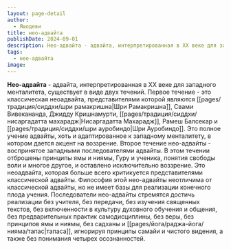 ```yaml
---
layout: page-detail
author:
  - Яшодеви
title: нео-адвайта
publishDate: 2024-09-01
description: Нео-адвайта - адвайта, интерпретированная в XX веке для западного менталитета, существует в виде двух течений. Первое течение - это классическая неоадвайта, представителями которой являются Шри Рамакришна, Свами Вивекананда, Джидду Кришнамурти, Нисаргадатта Махарадж, Рамеш Балсекар и Шри Ауробиндо. Это полное учение адвайты, хоть и адаптированное к западному менталитету, в котором дается акцент на воззрение.
tags:
  - нео-адвайта
image:
---
```

**Нео-адвайта** - адвайта, интерпретированная в XX веке для западного менталитета, существует в виде двух течений. Первое течение - это классическая неоадвайта, представителями которой являются [[pages/традиция/сиддхи/шри рамакришна|Шри Рамакришна]], Свами Вивекананда, Джидду Кришнамурти, [[pages/традиция/сиддхи/нисаргадатта махарадж|Нисаргадатта Махарадж]], Рамеш Балсекар и [[pages/традиция/сиддхи/шри ауробиндо|Шри Ауробиндо]]. Это полное учение адвайты, хоть и адаптированное к западному менталитету, в котором дается акцент на воззрение.
Второе течение нео-адвайты - воспринятое западными последователями адвайты. В этом течении отброшены принципы ямы и ниямы, Гуру и ученика, понятия свободы воли и многое другое, и оставлено исключительно воззрение. Это неоадвайта, которая больше всего критикуется представителями классической адвайты. Философия этой нео-адвайты неотличима от классической адвайты, но не имеет базы для реализации конечного плода учения. Последователи нео-адвайты стремятся достичь реализации без учителя, без передачи, без изучения священных текстов, без включенности в культуру духовного обучения и общения, без предварительных практик самодисциплины, без веры, без принципов ямы и ниямы, без садханы и [[pages/йога/раджа-йога/нияма/тапас|тапаса]], игнорируя принципы самайи и чистого видения, а также без понимания четырех осознанностей.

